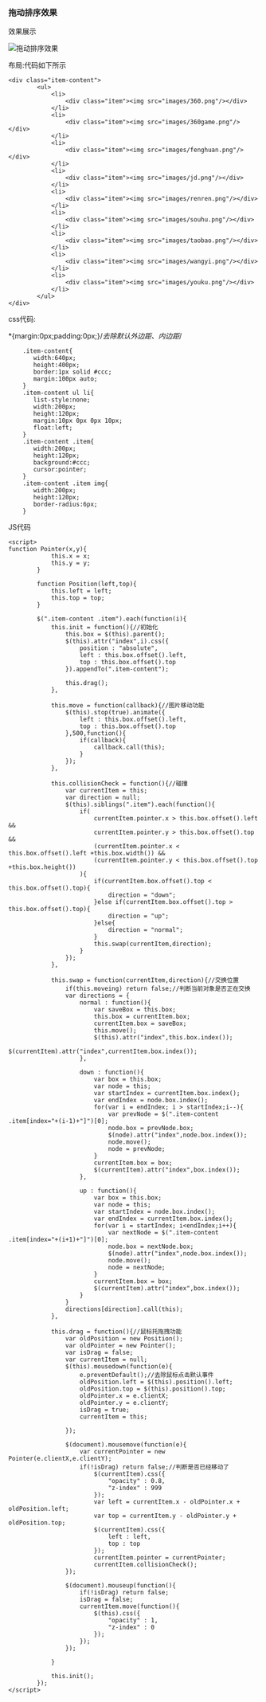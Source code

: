 ### 拖动排序效果

效果展示

![拖动排序效果](images/动画图片拖动排序效果.gif)

布局:代码如下所示

	<div class="item-content">
			<ul>
				<li>
					<div class="item"><img src="images/360.png"/></div>
				</li>
				<li>
					<div class="item"><img src="images/360game.png"/></div>
				</li>
				<li>
					<div class="item"><img src="images/fenghuan.png"/></div>
				</li>
				<li>
					<div class="item"><img src="images/jd.png"/></div>
				</li>
				<li>
					<div class="item"><img src="images/renren.png"/></div>
				</li>
				<li>
					<div class="item"><img src="images/souhu.png"/></div>
				</li>
				<li>
					<div class="item"><img src="images/taobao.png"/></div>
				</li>
				<li>
					<div class="item"><img src="images/wangyi.png"/></div>
				</li>
				<li>
					<div class="item"><img src="images/youku.png"/></div>
				</li>
			</ul>
	</div>
css代码:

*{margin:0px;padding:0px;}/*去除默认外边距、内边距*/

		.item-content{
		   width:640px;
		   height:400px;
		   border:1px solid #ccc;
		   margin:100px auto;
		}
		.item-content ul li{
		   list-style:none;
		   width:200px;
		   height:120px;
		   margin:10px 0px 0px 10px;
		   float:left;
		}
		.item-content .item{
		   width:200px;
		   height:120px;
		   background:#ccc;
		   cursor:pointer;
		}
		.item-content .item img{
		   width:200px;
		   height:120px;
		   border-radius:6px;
		}
JS代码



	<script>
	function Pointer(x,y){
	            this.x = x;
				this.y = y;
			}
	
			function Position(left,top){
				this.left = left;
				this.top = top;
			}
	
			$(".item-content .item").each(function(i){
				this.init = function(){//初始化
					this.box = $(this).parent();
					$(this).attr("index",i).css({
						position : "absolute",
						left : this.box.offset().left,
						top : this.box.offset().top
					}).appendTo(".item-content");
	
					this.drag();
				},
	
				this.move = function(callback){//图片移动功能
					$(this).stop(true).animate({
						left : this.box.offset().left,
						top : this.box.offset().top
					},500,function(){
						if(callback){
							callback.call(this);
						}
					});
				},
	
				this.collisionCheck = function(){//碰撞
					var currentItem = this;
					var direction = null;
					$(this).siblings(".item").each(function(){
						if(
							currentItem.pointer.x > this.box.offset().left &&
							currentItem.pointer.y > this.box.offset().top &&
							(currentItem.pointer.x < this.box.offset().left +this.box.width()) && 
							(currentItem.pointer.y < this.box.offset().top +this.box.height())
						){
							if(currentItem.box.offset().top < this.box.offset().top){
								direction = "down";
							}else if(currentItem.box.offset().top > this.box.offset().top){
								direction = "up";
							}else{
								direction = "normal";
							}
							this.swap(currentItem,direction);
						}
					});
				},
				
				this.swap = function(currentItem,direction){//交换位置
					if(this.moveing) return false;//判断当前对象是否正在交换
					var directions = {
						normal : function(){
							var saveBox = this.box;
							this.box = currentItem.box;
							currentItem.box = saveBox;
							this.move();
							$(this).attr("index",this.box.index());
							$(currentItem).attr("index",currentItem.box.index());
						},
	
						down : function(){
							var box = this.box;
							var node = this;
							var startIndex = currentItem.box.index();
							var endIndex = node.box.index();
							for(var i = endIndex; i > startIndex;i--){
								var prevNode = $(".item-content .item[index="+(i-1)+"]")[0];
								node.box = prevNode.box;
								$(node).attr("index",node.box.index());
								node.move();
								node = prevNode;
							}
							currentItem.box = box;
							$(currentItem).attr("index",box.index());
						},
	
						up : function(){
							var box = this.box;
							var node = this;
							var startIndex = node.box.index();
							var endIndex = currentItem.box.index();
							for(var i = startIndex; i<endIndex;i++){
								var nextNode = $(".item-content .item[index="+(i+1)+"]")[0];
								node.box = nextNode.box;
								$(node).attr("index",node.box.index());
								node.move();
								node = nextNode;
							}
							currentItem.box = box;
							$(currentItem).attr("index",box.index());
						}
					}
					directions[direction].call(this);
				},
	
				this.drag = function(){//鼠标托拖拽功能
					var oldPosition = new Position();
					var oldPointer = new Pointer();
					var isDrag = false;
					var currentItem = null;
					$(this).mousedown(function(e){
						e.preventDefault();//去除鼠标点击默认事件
						oldPosition.left = $(this).position().left;
						oldPosition.top = $(this).position().top;
						oldPointer.x = e.clientX;
						oldPointer.y = e.clientY;
						isDrag = true;
						currentItem = this;
						
					});
	
					$(document).mousemove(function(e){
						var currentPointer = new Pointer(e.clientX,e.clientY);
						if(!isDrag) return false;//判断是否已经移动了
							$(currentItem).css({
								"opacity" : 0.8,
								"z-index" : 999
							});
							var left = currentItem.x - oldPointer.x + oldPosition.left;
							var top = currentItem.y - oldPointer.y + oldPosition.top;
							$(currentItem).css({
								left : left,
								top : top
							});
							currentItem.pointer = currentPointer;
							currentItem.collisionCheck();
					});
					
					$(document).mouseup(function(){
						if(!isDrag) return false;
						isDrag = false;
						currentItem.move(function(){
							$(this).css({
								"opacity" : 1,
								"z-index" : 0
							});
						});
					});
	
				}
	
				this.init();
			});
	</script>